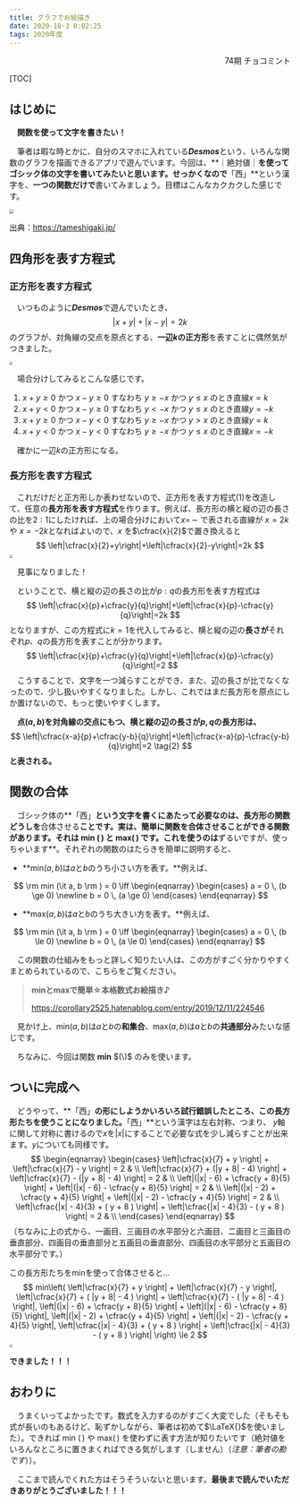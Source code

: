 ```yaml
---
title: グラフでお絵描き
date: 2020-10-3 0:02:25
tags: 2020年度
---
```


<div style="text-align: right">74期 チョコミント</div>

[TOC]

## はじめに

　**関数を使って文字を書きたい！**

　筆者は暇な時とかに、自分のスマホに入れている***Desmos***という、いろんな関数のグラフを描画できるアプリで遊んでいます。今回は、**｜絶対値｜**を使ってゴシック体の文字を書いてみたいと思います。せっかくなので**「西」**という漢字を、**一つの関数だけで**書いてみましょう。目標はこんなカクカクした感じです。

<img src="https://eedeea.dm.files.1drv.com/y4moZySRU2V60TnRROsshozCNkIbRngAdIadn2r2lt5tnfGOZXd9jUsHHmgD4CQfJul8c0aCF2u63uhOdQyod0NQFtW4r7QnlvLqdYx4mOmMiN67VO9eY-wZhhJPhtNp5CdYQ1mZlQFzO21W1wcKUc_j_-d04F2kt9oZrpVTjENrre8ehfbB4RjjnFGXUQcv8i4wLk93n200RgXnJPhIzLWWA?width=1631&amp;height=1064&amp;cropmode=none" style="zoom:50%;" />

出典：https://tameshigaki.jp/



## 四角形を表す方程式

### 正方形を表す方程式

　いつものように***Desmos***で遊んでいたとき、
$$
|x+y|+|x-y|=2k \tag{1}
$$
のグラフが、対角線の交点を原点とする、**一辺$k$の正方形**を表すことに偶然気がつきました。

<img src="https://eed6yq.dm.files.1drv.com/y4mMpTPUi7k6qNrAH3PbQfxXrAPL74Fr_913BvIz0PypKGDUUBHpCLw0wWBI5FARMSQ84HLQIlCpUZ2rA7yoFS7Vmx0wisTmBWt-9Spe2q7zV-po3VP_17LRbkY3s5DNRuP84gq9RW0seIGx-FBviA9AAGZmqc8T6ndvITnNjF3GlxojDojSiCdEYugHb0yF3coWeXqB4OF9r-J2KbIod-x-w?width=2189&amp;height=1511&amp;cropmode=none" style="zoom:40%;" />

　場合分けしてみるとこんな感じです。

1. $x+y\ge 0$  かつ $x-y\ge 0$ すなわち $y\ge -x$ かつ $y\le x$ のとき直線$x=k$
2. $x+y< 0$  かつ $x-y\ge 0$ すなわち $y< -x$ かつ $y\le x$ のとき直線$y=-k$
3. $x+y\ge 0$  かつ $x-y< 0$ すなわち $y\ge -x$ かつ $y> x$ のとき直線$y=k$
4. $x+y< 0$  かつ $x-y< 0$ すなわち $y\ge -x$ かつ $y\le x$ のとき直線$x=-k$

　確かに一辺$k$の正方形になる。

### 長方形を表す方程式

　これだけだと正方形しか表わせないので、正方形を表す方程式$(1)$を改造して、任意の**長方形を表す方程式**を作ります。例えば、長方形の横と縦の辺の長さの比を$2:1$にしたければ、上の場合分けにおいて$x= \,\sim$ で表される直線が $x=2k$ や $x=-2k$となればよいので、$x$ を$\cfrac{x}{2}$で置き換えると
$$
\left|\cfrac{x}{2}+y\right|+\left|\cfrac{x}{2}-y\right|=2k
$$
<img src="https://eecv1g.dm.files.1drv.com/y4mGsUTYdEF1vg_yl_s_XxO3hlzXJ5nhn-j7qRfDnMCL_PknM3iiaEd1PPwP4r6zDEaCqcVHL1y_NHnOdvM8sNZ7_XuMlBJET3dYUz4XhJVZVpo-ykzhQ4-mY2994NtjxbjGipaydt_twUeU7PAiCgLnUHfLKszrdSQ94O54r7KiSIgr5dyK_uHzQmtyPyOkAEACwvvLJ0aPAUTOf2jJjCKSw?width=2190&amp;height=1510&amp;cropmode=none" style="zoom:40%;" />

　見事になりました！

　ということで、横と縦の辺の長さの比が$p:q$の長方形を表す方程式は
$$
\left|\cfrac{x}{p}+\cfrac{y}{q}\right|+\left|\cfrac{x}{p}-\cfrac{y}{q}\right|=2k
$$
となりますが、この方程式に$k=1$を代入してみると、横と縦の辺の**長さが**それぞれ$p$、$q$の長方形を表すことが分かります。
$$
\left|\cfrac{x}{p}+\cfrac{y}{q}\right|+\left|\cfrac{x}{p}-\cfrac{y}{q}\right|=2
$$
　こうすることで、文字を一つ減らすことができ、また、辺の長さが比でなくなったので、少し扱いやすくなりました。しかし、これではまだ長方形を原点にしか置けないので、もっと使いやすくします。

　**点$(a,b)$を対角線の交点にもつ、横と縦の辺の長さが$p,q$の長方形は、**
$$
\left|\cfrac{x-a}{p}+\cfrac{y-b}{q}\right|+\left|\cfrac{x-a}{p}-\cfrac{y-b}{q}\right|=2 \tag{2}
$$
**と表される。**

## 関数の合体

　ゴシック体の**「西」**という文字を書くにあたって必要なのは、長方形の関数どうしを**合体させる**ことです。実は、簡単に関数を合体させることができる関数があります。それは **min** $(\,)$ **と max**$(\,)$ です。これを使うのは**ずるいですが、使っちゃいます**。それぞれの関数のはたらきを簡単に説明すると、

- **min$(a,b)$は$a$と$b$のうち小さい方を表す。**例えば、

$$
\rm min (\it a, b \rm ) = 0
\iff
\begin{eqnarray}
  \begin{cases}
    a = 0 \, (b \ge 0) \newline
    b = 0 \, (a \ge 0)
  \end{cases}
\end{eqnarray}
$$
  
- **max$(a,b)$は$a$と$b$のうち大きい方を表す。**例えば、

$$
\rm min (\it a, b \rm ) = 0
\iff
\begin{eqnarray}
  \begin{cases}
    a = 0 \, (b \le 0) \newline
    b = 0 \, (a \le 0)
  \end{cases}
\end{eqnarray}
$$
  

　この関数の仕組みをもっと詳しく知りたい人は、この方がすごく分かりやすくまとめられているので、こちらをご覧ください。

> **minとmaxで簡単☆本格数式お絵描き♪**
>
> https://corollary2525.hatenablog.com/entry/2019/12/11/224546

　見かけ上、min$(a,b)$は$a$と$b$の**和集合**、max$(a,b)$は$a$と$b$の**共通部分**みたいな感じです。

　ちなみに、今回は関数 **min** $(\)$ のみを使います。

## ついに完成へ

　どうやって、**「西」**の形にしようかいろいろ試行錯誤したところ、この長方形たちを使うことになりました。**「西」**という漢字は左右対称、つまり、 $y$軸に関して対称に書けるので$x$を$|x|$にすることで必要な式を少し減らすことが出来ます。$y$についても同様です。
$$
\begin{eqnarray}
  \begin{cases}
    \left|\cfrac{x}{7} + y \right| + \left|\cfrac{x}{7} - y \right| = 2 & \\
    \left|\cfrac{x}{7} + (|y + 8| - 4) \right| + \left|\cfrac{x}{7} - (|y + 8| - 4) \right| = 2 & \\
    \left|(|x| - 6) + \cfrac{y + 8}{5} \right| + \left|(|x| - 6) - \cfrac{y + 8}{5} \right| = 2 & \\
    \left|(|x| - 2) + \cfrac{y + 4}{5} \right| + \left|(|x| - 2) - \cfrac{y + 4}{5} \right| = 2 & \\
    \left|\cfrac{|x| - 4}{3} + ( y + 8 ) \right| + \left|\cfrac{|x| - 4}{3} - ( y + 8 ) \right| = 2 & \\
  \end{cases}
\end{eqnarray}
$$
（ちなみに上の式から、一画目、三画目の水平部分と六画目、二画目と三画目の垂直部分、四画目の垂直部分と五画目の垂直部分、四画目の水平部分と五画目の水平部分です。）

この長方形たちをminを使って合体させると...
$$
min\left( \left|\cfrac{x}{7} + y \right| + \left|\cfrac{x}{7} - y \right|,
\left|\cfrac{x}{7} + ( |y + 8| - 4 ) \right| + \left|\cfrac{x}{7} - ( |y + 8| - 4 ) \right|,
\left|(|x| - 6) + \cfrac{y + 8}{5} \right| + \left|(|x| - 6) - \cfrac{y + 8}{5} \right|,
\left|(|x| - 2) + \cfrac{y + 4}{5} \right| + \left|(|x| - 2) - \cfrac{y + 4}{5} \right|,
\left|\cfrac{|x| - 4}{3} + ( y + 8 ) \right| + \left|\cfrac{|x| - 4}{3} - ( y + 8 ) \right|
\right) \le 2
$$
<img src="https://eebf7q.dm.files.1drv.com/y4m8Czv21zUge17M3gw4Brr3gVh0mGZ1mNLnBzR_of_H7oa3_gfMBIvarI02FCs6eNxVG8AXAHxmNUszqcBFszCzdBZGz288OpcAJeLX1dIWpR9DOcFrdboD046ZGoigeYpNAxwcuA_e5qCiNzarK1E9BZ-9dqqhhANyW1eJLtKR6sJSh0gNSDAjpEpq851EHPcpt3L6JLBvb2FzrelH449Og?width=2189&amp;height=1511&amp;cropmode=none" style="zoom:40%;" />

**できました！！！**

## おわりに

　うまくいってよかったです。数式を入力するのがすごく大変でした（そもそも式が長いのもあるけど、恥ずかしながら、筆者は初めて$\LaTeX{}$を使いました）。できれば min $(\,)$ や max$(\,)$ を使わずに表す方法が知りたいです（絶対値をいろんなところに置きまくればできる気がします（しません）（*注意：筆者の勘です*））。

　ここまで読んでくれた方はそうそういないと思います。**最後まで読んでいただきありがとうございました！！！**